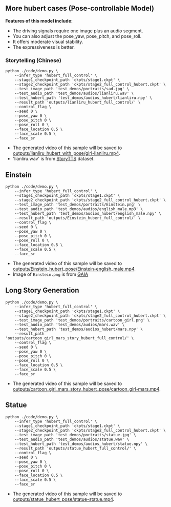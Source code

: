 ## More hubert cases (Pose-controllable Model)

**Features of this model include:**
- The driving signals require one image plus an audio segment.
- You can also adjust the pose_yaw, pose_pitch, and pose_roll.
- It offers moderate visual stability.
- The expressiveness is better.

### Storytelling (Chinese)

```
python ./code/demo.py \
    --infer_type 'hubert_full_control' \
    --stage1_checkpoint_path 'ckpts/stage1.ckpt' \
    --stage2_checkpoint_path 'ckpts/stage2_full_control_hubert.ckpt' \
    --test_image_path 'test_demos/portraits/sad.jpg' \
    --test_audio_path 'test_demos/audios/lianliru.wav' \
    --test_hubert_path 'test_demos/audios_hubert/lianliru.npy' \
    --result_path 'outputs/lianliru_hubert_full_control/' \
    --control_flag \
    --seed 0 \
    --pose_yaw 0 \
    --pose_pitch 0 \
    --pose_roll 0 \
    --face_location 0.5 \
    --face_scale 0.5 \
    --face_sr
```

- The generated video of this sample will be saved to [outputs/lianliru_hubert_with_pose/girl-lianliru.mp4](outputs/lianliru_hubert_with_pose/girl-lianliru.mp4).
- 'lianliru.wav' is from [StoryTTS](https://github.com/X-LANCE/StoryTTS) dataset.

## Einstein

```
python ./code/demo.py \
    --infer_type 'hubert_full_control' \
    --stage1_checkpoint_path 'ckpts/stage1.ckpt' \
    --stage2_checkpoint_path 'ckpts/stage2_full_control_hubert.ckpt' \
    --test_image_path 'test_demos/portraits/Einstein.png' \
    --test_audio_path 'test_demos/audios/english_male.mp3' \
    --test_hubert_path 'test_demos/audios_hubert/english_male.npy' \
    --result_path 'outputs/Einstein_hubert_full_control/' \
    --control_flag \
    --seed 0 \
    --pose_yaw 0 \
    --pose_pitch 0 \
    --pose_roll 0 \
    --face_location 0.5 \
    --face_scale 0.5 \
    --face_sr
```


- The generated video of this sample will be saved to [outputs/Einstein_hubert_pose/Einstein-english_male.mp4](outputs/Einstein_hubert_pose/Einstein-english_male.mp4).
- Image of `Einstein.png` is from [GAIA](https://gaiavatar.github.io/gaia/)


## Long Story Generation

```
python ./code/demo.py \
    --infer_type 'hubert_full_control' \
    --stage1_checkpoint_path 'ckpts/stage1.ckpt' \
    --stage2_checkpoint_path 'ckpts/stage2_full_control_hubert.ckpt' \
    --test_image_path 'test_demos/portraits/cartoon_girl.png' \
    --test_audio_path 'test_demos/audios/mars.wav' \
    --test_hubert_path 'test_demos/audios_hubert/mars.npy' \
    --result_path 'outputs/cartoon_girl_mars_story_hubert_full_control/' \
    --control_flag \
    --seed 0 \
    --pose_yaw 0 \
    --pose_pitch 0 \
    --pose_roll 0 \
    --face_location 0.5 \
    --face_scale 0.5 \
    --face_sr

```
- The generated video of this sample will be saved to [outputs/cartoon_girl_mars_story_hubert_pose/cartoon_girl-mars.mp4](outputs/cartoon_girl_mars_story_hubert_pose/cartoon_girl-mars.mp4).

## Statue

```
python ./code/demo.py \
    --infer_type 'hubert_full_control' \
    --stage1_checkpoint_path 'ckpts/stage1.ckpt' \
    --stage2_checkpoint_path 'ckpts/stage2_full_control_hubert.ckpt' \
    --test_image_path 'test_demos/portraits/statue.jpg' \
    --test_audio_path 'test_demos/audios/statue.wav' \
    --test_hubert_path 'test_demos/audios_hubert/statue.npy' \
    --result_path 'outputs/statue_hubert_full_control/' \
    --control_flag \
    --seed 0 \
    --pose_yaw 0 \
    --pose_pitch 0 \
    --pose_roll 0 \
    --face_location 0.5 \
    --face_scale 0.5 \
    --face_sr

```
- The generated video of this sample will be saved to [outputs/statue_hubert_pose/statue-statue.mp4](outputs/statue_hubert_pose/statue-statue.mp4).



